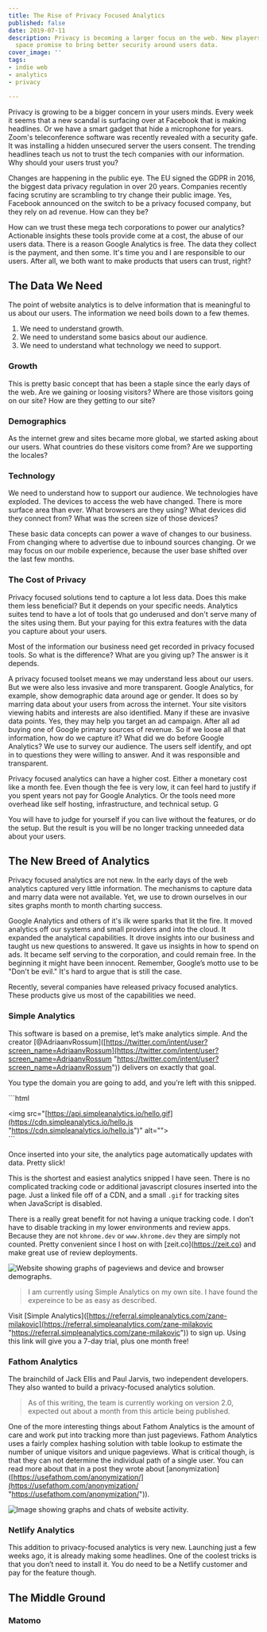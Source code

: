 ```yaml
---
title: The Rise of Privacy Focused Analytics
published: false
date: 2019-07-11
description: Privacy is becoming a larger focus on the web. New players in the Analytics
  space promise to bring better security around users data.
cover_image: ''
tags:
- indie web
- analytics
- privacy

---
```

Privacy is growing to be a bigger concern in your users minds. Every week it seems that a new scandal is surfacing over at Facebook that is making headlines. Or we have a smart gadget that hide a microphone for years. Zoom's teleconference software was recently revealed with a security gafe.  It was installing  a hidden unsecured server the users consent. The trending headlines teach us not to trust the tech companies with our information. Why should your users trust you?

Changes are happening in the public eye. The EU signed the GDPR in 2016, the biggest data privacy regulation in over 20 years. Companies recently facing scrutiny are scrambling to try change their public image. Yes, Facebook announced on the switch to be a privacy focused company, but they rely on ad revenue. How can they be?

How can we trust these mega tech corporations to power our analytics? Actionable insights these tools provide come at a cost, the abuse of our users data. There is a reason Google Analytics is free. The data they collect is the payment, and then some. It's time you and I are responsible to our users. After all, we both want to make products that users can trust, right?

## The Data We Need

The point of website analytics is to delve information that is meaningful to us about our users. The information we need boils down to a few themes.

1. We need to understand growth.
2. We need to understand some basics about our audience.
3. We need to understand what technology we need to support.

### Growth

This is pretty basic concept that has been a staple since the early days of the web. Are we gaining or loosing visitors? Where are those visitors going on our site? How are they getting to our site?

### Demographics

As the internet grew and sites became more global, we started asking about our users. What countries do these visitors come from? Are we supporting the locales?

### Technology

We need to understand how to support our audience. We technologies have exploded. The devices to access the web have changed. There is more surface area than ever. What browsers are they using? What devices did they connect from? What was the screen size of those devices?

These basic data concepts can power a wave of changes to our business. From changing where to advertise due to inbound sources changing. Or we may focus on our mobile experience, because the user base shifted over the last few months.

### The Cost of Privacy

Privacy focused solutions tend to capture a lot less data. Does this make them less beneficial? But it depends on your specific needs. Analytics suites tend to have a lot of tools that go underused and don't serve many of the sites using them. But your paying for this extra features with the data you capture about your users.

Most of the information our business need get recorded in privacy focused tools. So what is the difference? What are you giving up? The answer is it depends.

A privacy focused toolset means we may understand less about our users. But we were also less invasive and more transparent. Google Analytics, for example, show demographic data around age or gender. It does so by marring data about your users from across the internet. Your site visitors viewing habits and interests are also identified. Many if these are invasive data points. Yes, they may help you target an ad campaign. After all ad buying one of Google primary sources of revenue. So if we loose all that information, how do we capture it? What did we do before Google Analytics? We use to survey our audience. The users self identify, and opt in to questions they were willing to answer. And it was responsible and transparent.

Privacy focused analytics can have a higher cost. Either a monetary cost like a month fee. Even though the fee is very low, it can feel hard to justify if you spent years not pay for Google Analytics. Or the tools need more overhead like self hosting, infrastructure, and technical setup. G

You will have to judge for yourself if you can live without the features, or do the setup. But the result is you will be no longer tracking unneeded data about your users.

## The New Breed of Analytics

Privacy focused analytics are not new. In the early days of the web analytics captured very little information. The mechanisms to capture data and marry data were not available. Yet, we use to drown ourselves in our sites graphs month to month charting success.

Google Analytics and others of it's ilk were sparks that lit the fire. It moved analytics off our systems and small providers and into the cloud. It expanded the analytical capabilities. It drove insights into our business and taught us new questions to answered. It gave us insights in how to spend on ads. It became self serving to the corporation, and could remain free. In the beginning it might have been innocent. Remember, Google’s motto use to be "Don't be evil." It's hard to argue that is still the case.

Recently, several companies have released privacy focused analytics. These products give us most of the capabilities we need.

### Simple Analytics

This software is based on a premise, let’s make analytics simple. And the creator \[@AdriaanvRossum\]([https://twitter.com/intent/user?screen_name=AdriaanvRossum](https://twitter.com/intent/user?screen_name=AdriaanvRossum "https://twitter.com/intent/user?screen_name=AdriaanvRossum")) delivers on exactly that goal.

You type the domain you are going to add, and you’re left with this snipped.

\`\`\`html  
<script async defer src="[https://cdn.simpleanalytics.io/hello.js](https://cdn.simpleanalytics.io/hello.js "https://cdn.simpleanalytics.io/hello.js")"></script>  
<noscript><img src="[https://api.simpleanalytics.io/hello.gif](https://cdn.simpleanalytics.io/hello.js "https://cdn.simpleanalytics.io/hello.js")" alt=""></noscript>  
\`\`\`

Once inserted into your site, the analytics page automatically updates with data. Pretty slick!

This is the shortest and easiest analytics snipped I have seen. There is no complicated tracking code or additional javascript closures inserted into the page. Just a linked file off of a CDN, and a small `.gif` for tracking sites when JavaScript is disabled.

There is a really great benefit for not having a unique tracking code. I don’t have to disable tracking in my lower environments and review apps. Because they are not `khrome.dev` or `www.khrome.dev` they are simply not counted. Pretty convenient since I host on with \[zeit.co\](https://zeit.co) and make great use of review deployments.

![Website showing graphs of pageviews and device and browser demographs.](https://app.forestry.io/sites/alqvjwjxl8e63q/body-media//uploads/simple_analytics.png "Simple Analytics Dashboard")

> I am currently using Simple Analytics on my own site. I have found the expereince to be as easy as described.

Visit \[Simple Analytics\]([https://referral.simpleanalytics.com/zane-milakovic](https://referral.simpleanalytics.com/zane-milakovic "https://referral.simpleanalytics.com/zane-milakovic")) to sign up. Using this link will give you a 7-day trial, plus one month free!

### Fathom Analytics

The brainchild of Jack Ellis and Paul Jarvis, two independent developers. They also wanted to build a privacy-focused analytics solution.

> As of this writing, the team is currently working on version 2.0, expected out about a month from this article being published.

One of the more interesting things about Fathom Analytics is the amount of care and work put into tracking more than just pageviews. Fathom Analytics uses a fairly complex hashing solution with table lookup to estimate the number of unique visitors and unique pageviews. What is critical though, is that they can not determine the individual path of a single user. You can read more about that in a post they wrote about \[anonymization\]([https://usefathom.com/anonymization/](https://usefathom.com/anonymization/ "https://usefathom.com/anonymization/")).

![Image showing graphs and chats of website activity.](https://app.forestry.io/sites/alqvjwjxl8e63q/body-media//uploads/fathom.png "Fathom Analytics Dashboard")

### Netlify Analytics

This addition to privacy-focused analytics is very new. Launching just a few weeks ago, it is already making some headlines. One of the coolest tricks is that you don’t need to install it. You do need to be a Netlify customer and pay for the feature though.

## The Middle Ground

### Matomo